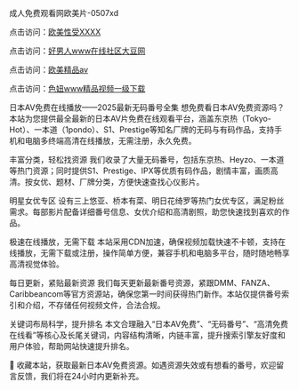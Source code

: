 成人免费观看网欧美片-0507xd


点击访问：<a href="https://vassv.pages.dev/">欧美性受XXXX</a>

点击访问：<a href="https://gda-c7m.pages.dev/">好男人www在线社区大豆网</a>

点击访问：<a href="https://rtj-3zo.pages.dev/">欧美精品aⅴ</a>

点击访问：<a href="https://fdhf-454.pages.dev/">色妞www精品视频一级下载</a>

日本AV免费在线播放——2025最新无码番号全集
想免费看日本AV免费资源吗？本站为您提供最全最新的日本AV片免费在线观看平台，涵盖东京热（Tokyo-Hot）、一本道（1pondo）、S1、Prestige等知名厂牌的无码与有码作品，支持手机和电脑多终端高清在线播放，无需注册，永久免费。

丰富分类，轻松找资源
我们收录了大量无码番号，包括东京热、Heyzo、一本道等热门资源；同时提供S1、Prestige、IPX等优质有码作品，剧情丰富，画质高清。按女优、题材、厂牌分类，方便快速查找心仪影片。

明星女优专区
设有三上悠亚、桥本有菜、明日花绮罗等热门女优专区，满足粉丝需求。每部影片配备详细番号信息、女优介绍和高清剧照，助您快速找到喜欢的作品。

极速在线播放，无需下载
本站采用CDN加速，确保视频加载快速不卡顿，支持在线播放，无需下载或注册，操作简单方便，兼容手机和电脑多平台，随时随地畅享高清视觉体验。

每日更新，紧贴最新资源
我们每天更新最新番号资源，紧跟DMM、FANZA、Caribbeancom等官方资源站，确保您第一时间获得热门新作。本站仅提供番号索引和介绍，不存储任何视频文件，合法合规。

关键词布局科学，提升排名
本文合理融入“日本AV免费”、“无码番号”、“高清免费在线看”等核心及长尾关键词，内容结构清晰，内链丰富，提升搜索引擎友好度和用户体验，帮助网站快速提升排名。

📌 收藏本站，获取最新日本AV免费资源。如遇资源失效或有想看的番号，欢迎留言反馈，我们将在24小时内更新补充。


<span style="display:none;">[Canonical link](https://github.com/246xduan/55463 ）</span>
